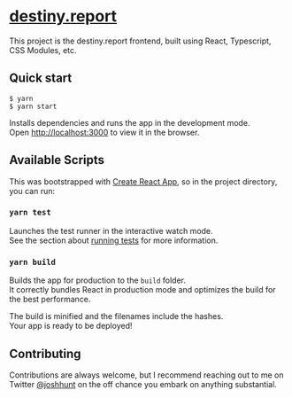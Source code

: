 # [destiny.report](https://destiny.report)

This project is the destiny.report frontend, built using React, Typescript, CSS Modules, etc.

## Quick start

```
$ yarn
$ yarn start
```

Installs dependencies and runs the app in the development mode.<br />
Open [http://localhost:3000](http://localhost:3000) to view it in the browser.

## Available Scripts

This was bootstrapped with [Create React App](https://github.com/facebook/create-react-app), so in the project directory, you can run:

### `yarn test`

Launches the test runner in the interactive watch mode.<br />
See the section about [running tests](https://facebook.github.io/create-react-app/docs/running-tests) for more information.

### `yarn build`

Builds the app for production to the `build` folder.<br />
It correctly bundles React in production mode and optimizes the build for the best performance.

The build is minified and the filenames include the hashes.<br />
Your app is ready to be deployed!

## Contributing

Contributions are always welcome, but I recommend reaching out to me on Twitter [@joshhunt](https://twitter.com/joshhunt) on the off chance you embark on anything substantial. 

